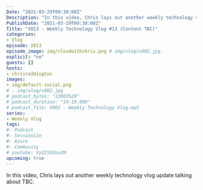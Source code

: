 ```yaml
---
Date: "2021-03-29T09:30:00Z"
Description: "In this video, Chris lays out another weekly technology vlog update talking about TBC"
PublishDate: "2021-03-29T09:30:00Z"
Title: "V013 - Weekly Technology Vlog #13 (Content TBC)"
categories:
- Vlog
episode: V013
episode_image: img/cloudwithchris.png # img/vlog/v002.jpg
explicit: "no"
guests: []
hosts:
- chrisreddington
images:
- img/default-social.png
# - img/vlog/v002.jpg
# podcast_bytes: "13803520"
# podcast_duration: "14:19.000"
# podcast_file: V002 - Weekly Technology Vlog.mp3
series:
- Weekly Vlog
tags:
#- Podcast
#- Sessionize
#- Azure
#- Community
# youtube: VyQI5SOsw3M
upcoming: true
---
```

In this video, Chris lays out another weekly technology vlog update talking about TBC.